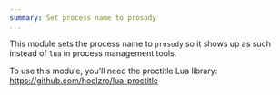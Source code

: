 ```yaml
---
summary: Set process name to prosody
...
```


This module sets the process name to `prosody` so it shows up as such
instead of `lua` in process management tools.

To use this module, you'll need the proctitle Lua library:
https://github.com/hoelzro/lua-proctitle
